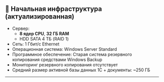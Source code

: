 ## 🧩 Начальная инфраструктура (актуализированная)

- Сервер:  
  - **8 ядер CPU**, **32 ГБ RAM**
  - HDD SATA 4 ТБ (RAID 1)
- Сеть: 1 Гбит/с Ethernet
- Операционная система: Windows Server Standard
- Программное обеспечение: Старая система резервного копирования средствами Windows Backup
- Мониторинг резервного копирования отсутствует
- Средний размер активной базы данных 1С + документы: ~250 ГБ

---